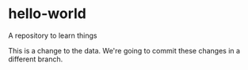 # hello-world
A repository to learn things

This is a change to the data. We're going to commit these changes in a different branch.
